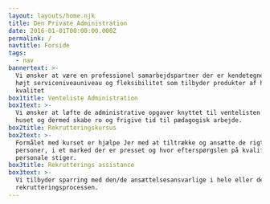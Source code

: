 ```yaml
---
layout: layouts/home.njk
title: Den Private Administration
date: 2016-01-01T00:00:00.000Z
permalink: /
navtitle: Forside
tags:
  - nav
bannertext: >-
  Vi ønsker at være en professionel samarbejdspartner der er kendetegnet ved et
  højt serviceniveauniveau og fleksibilitet som tilbyder produkter af høj
  kvalitet
box1title: Venteliste Administration
box1text: >-
  Vi ønsker at løfte de administrative opgaver knyttet til ventelisten ud af
  huset og dermed skabe ro og frigive tid til pædagogisk arbejde.
box2title: Rekrutteringskursus
box2text: >-
  Formålet med kurset er hjælpe Jer med at tiltrække og ansætte de rigtige
  personer, i et marked der er presset og hvor efterspørgslen på kvalificeret
  personale stiger.
box3title: Rekrutterings assistance
box3text: >-
  Vi tilbyder sparring med den/de ansættelsesansvarlige i hele eller dele af
  rekrutteringsprocessen.
---
```


